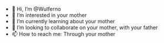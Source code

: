 - 👋 Hi, I’m @Wulferno
- 👀 I’m interested in your mother
- 🌱 I’m currently learning about your mother
- 💞️ I’m looking to collaborate on your mother, with your father
- 📫 How to reach me: Through your mother

<!---
Wulferno/Wulferno is a ✨ special ✨ repository because its `README.md` (this file) appears on your GitHub profile.
You can click the Preview link to take a look at your changes.
--->
